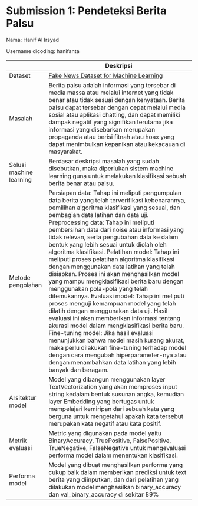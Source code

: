 # Submission 1: Pendeteksi Berita Palsu
Nama: Hanif Al Irsyad

Username dicoding: hanifanta

| | Deskripsi |
| ----------- | ----------- |
| Dataset | [Fake News Dataset for Machine Learning](https://www.kaggle.com/datasets/bipulnath98/fake-news-dataset-for-machine-learning) |
| Masalah | Berita palsu adalah informasi yang tersebar di media massa atau melalui internet yang tidak benar atau tidak sesuai dengan kenyataan. Berita palsu dapat tersebar dengan cepat melalui media sosial atau aplikasi chatting, dan dapat memiliki dampak negatif yang signifikan terutama jika informasi yang disebarkan merupakan propaganda atau berisi fitnah atau hoax yang dapat menimbulkan kepanikan atau kekacauan di masyarakat. |
| Solusi machine learning | Berdasar deskripsi masalah yang sudah disebutkan, maka diperlukan sistem machine learning guna untuk melakukan klasifikasi sebuah berita benar atau palsu. |
| Metode pengolahan | Persiapan data: Tahap ini meliputi pengumpulan data berita yang telah terverifikasi kebenarannya, pemilihan algoritma klasifikasi yang sesuai, dan pembagian data latihan dan data uji. Preprocessing data: Tahap ini meliputi pembersihan data dari noise atau informasi yang tidak relevan, serta pengubahan data ke dalam bentuk yang lebih sesuai untuk diolah oleh algoritma klasifikasi. Pelatihan model: Tahap ini meliputi proses pelatihan algoritma klasifikasi dengan menggunakan data latihan yang telah disiapkan. Proses ini akan menghasilkan model yang mampu mengklasifikasi berita baru dengan menggunakan pola-pola yang telah ditemukannya. Evaluasi model: Tahap ini meliputi proses menguji kemampuan model yang telah dilatih dengan menggunakan data uji. Hasil evaluasi ini akan memberikan informasi tentang akurasi model dalam mengklasifikasi berita baru. Fine-tuning model: Jika hasil evaluasi menunjukkan bahwa model masih kurang akurat, maka perlu dilakukan fine-tuning terhadap model dengan cara mengubah hiperparameter-nya atau dengan menambahkan data latihan yang lebih banyak dan beragam. |
| Arsitektur model | Model yang dibangun menggunakan layer TextVectorization yang akan memproses input string kedalam bentuk susunan angka, kemudian layer Embedding yang bertugas untuk mempelajari kemiripan dari sebuah kata yang berguna untuk mengetahui apakah kata tersebut merupakan kata negatif atau kata positif. |
| Metrik evaluasi | Metric yang digunakan pada model yaitu BinaryAccuracy, TruePositive, FalsePositive, TrueNegative, FalseNegative untuk mengevaluasi performa model dalam menentukan klasifikasi. |
| Performa model | Model yang dibuat menghasilkan performa yang cukup baik dalam memberikan prediksi untuk text berita yang diinputkan, dan dari pelatihan yang dilakukan model menghasilkan binary_accuracy dan val_binary_accuracy di sekitar 89% |
